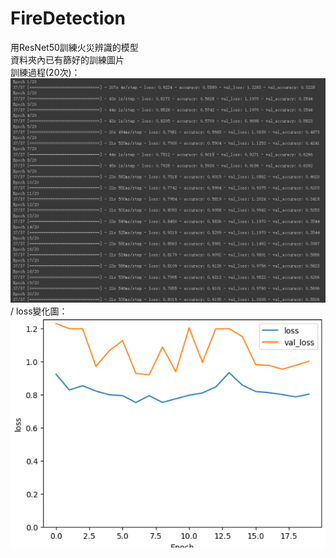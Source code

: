 # FireDetection
用ResNet50訓練火災辨識的模型\
資料夾內已有篩好的訓練圖片\
訓練過程(20次)：
![](img/1.png)/
loss變化圖：
![](img/2.png)
